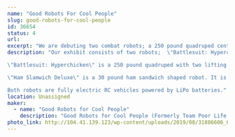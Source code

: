 ```yaml
---
name: "Good Robots For Cool People"
slug: good-robots-for-cool-people
id: 36654
status: 4
url: 
excerpt: "We are debuting two combat robots; a 250 pound quadruped centaur robot named \"Battlesuit: Hyperchicken\" and a 30 pound sandwich robot named \"Ham Slamwich Deluxe\"! Both robots are fighting in Robot Ruckus!"
description: "Our exhibit consists of two robots;  \"Battlesuit: Hyperchicken\" and \"Ham Slamwich Deluxe\".

\"Battlesuit: Hyperchicken\" is a 250 pound quadruped with two lifting arms piloted by a rubber chicken. The robot is meant to resemble the 'power loader' from 'Aliens II' albeit driven by a chicken. It will be approximately a 36\" cube in volume (foot tip to foot tip) when completed. Legs are driven by twisted string actuators connected to brushless motors from electric skateboards. Each leg has 3 degrees of freedom and the arms have two a piece. It is controlled by a custom Cortex M4 board and kinematics firmware. Each motor controller connects to an encoder to provide feed back. 

\"Ham Slamwich Deluxe\" is a 30 pound ham sandwich shaped robot. It is an aluminum version of the original \"Ham Slamwich\". The original has fought in Atlanta during DragonCon but is not suited for the event at Orlando Maker Faire due to it being a tad delicate. The original sandwich is driven by two electric brushless motors and a hacked belt sander. It's primary purpose is to deliver sandwiches. The deluxe features a rotating bit of cheese that acts as a ring spinner. 

Both robots are fully electric RC vehicles powered by LiPo batteries."
location: Unassigned
maker:
  - name: "Good Robots for Cool People"
    description: "Good Robots for Cool People (Formerly Team Poor Life Choices) has competed in various robot competitions since 2001. Most recently we went on Battlebots with \"Battle Royale With Cheese\" a 250 cheese burger! We have two new robots we are bringing to Orlando to compete in Robot Ruckus! "
photo_link: http://104.41.139.123/wp-content/uploads/2019/08/31886606_628554060838846_2143054192393060352_n.jpg
---
```

